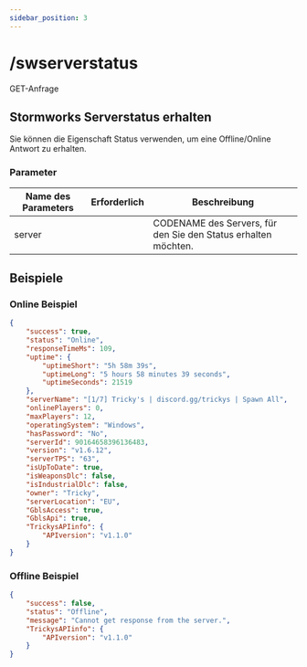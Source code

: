 ```yaml
---
sidebar_position: 3
---
```


# /swserverstatus

<span class="request-bubble request-get">GET-Anfrage</span>


## Stormworks Serverstatus erhalten

Sie können die Eigenschaft <span class="code-text">Status</span> verwenden, um eine <span class="code-text">Offline</span>/<span class="code-text">Online</span>  Antwort zu erhalten.

### Parameter

| Name des Parameters |       Erforderlich        | Beschreibung                                                   |
| ------------------- |:-------------------------:| -------------------------------------------------------------- |
| server              | <i class="fas fa-fw fa-check-circle text-success"></i> | CODENAME des Servers, für den Sie den Status erhalten möchten. |

## Beispiele

### Online Beispiel

```json
{
    "success": true,
    "status": "Online",
    "responseTimeMs": 109,
    "uptime": {
        "uptimeShort": "5h 58m 39s",
        "uptimeLong": "5 hours 58 minutes 39 seconds",
        "uptimeSeconds": 21519
    },
    "serverName": "[1/7] Tricky's | discord.gg/trickys | Spawn All",
    "onlinePlayers": 0,
    "maxPlayers": 12,
    "operatingSystem": "Windows",
    "hasPassword": "No",
    "serverId": 90164658396136483,
    "version": "v1.6.12",
    "serverTPS": "63",
    "isUpToDate": true,
    "isWeaponsDlc": false,
    "isIndustrialDlc": false,
    "owner": "Tricky",
    "serverLocation": "EU",
    "GblsAccess": true,
    "GblsApi": true,
    "TrickysAPIinfo": {
        "APIversion": "v1.1.0"
    }
}
```

### Offline Beispiel

```json
{
    "success": false,
    "status": "Offline",
    "message": "Cannot get response from the server.",
    "TrickysAPIinfo": {
        "APIversion": "v1.1.0"
    }
}
```
